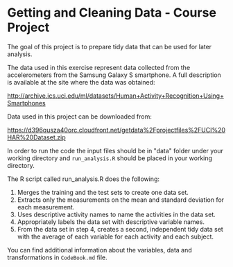# Getting and Cleaning Data - Course Project


The goal of this project is to prepare tidy data that can be used for later analysis.

The data used in this exercise represent data collected from the accelerometers from 
the Samsung Galaxy S smartphone. A full description is available at the site where the
data was obtained:

http://archive.ics.uci.edu/ml/datasets/Human+Activity+Recognition+Using+Smartphones


Data used in this project can be downloaded from:

https://d396qusza40orc.cloudfront.net/getdata%2Fprojectfiles%2FUCI%20HAR%20Dataset.zip 


In order to run the code the input files should be in "data" folder under your working directory
and `run_analysis.R` should be placed in your working directory.

The R script called run_analysis.R does the following:
1. Merges the training and the test sets to create one data set.
2. Extracts only the measurements on the mean and standard deviation for each measurement.
3. Uses descriptive activity names to name the activities in the data set.
4. Appropriately labels the data set with descriptive variable names.
5. From the data set in step 4, creates a second, independent tidy data set with the average of
each variable for each activity and each subject.


You can find additional information about the variables, data and transformations in `CodeBook.md` 
file.